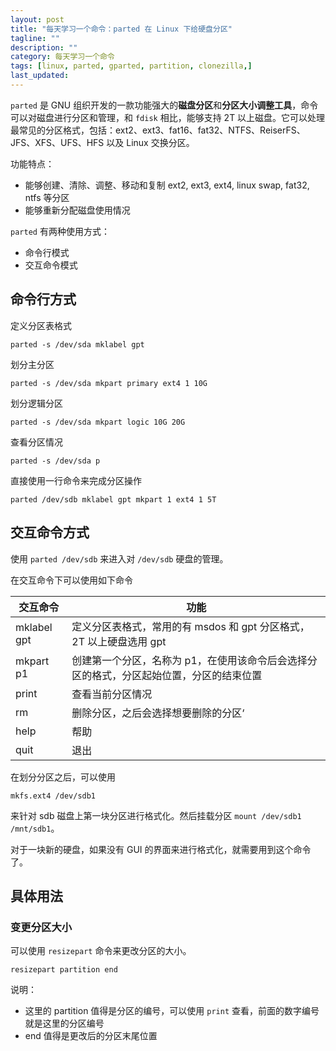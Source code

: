 ```yaml
---
layout: post
title: "每天学习一个命令：parted 在 Linux 下给硬盘分区"
tagline: ""
description: ""
category: 每天学习一个命令
tags: [linux, parted, gparted, partition, clonezilla,]
last_updated:
---
```


`parted` 是 GNU 组织开发的一款功能强大的**磁盘分区**和**分区大小调整工具**，命令可以对磁盘进行分区和管理，和 `fdisk` 相比，能够支持 2T 以上磁盘。它可以处理最常见的分区格式，包括：ext2、ext3、fat16、fat32、NTFS、ReiserFS、JFS、XFS、UFS、HFS 以及 Linux 交换分区。

功能特点：

- 能够创建、清除、调整、移动和复制 ext2, ext3, ext4, linux swap, fat32, ntfs 等分区
- 能够重新分配磁盘使用情况

`parted` 有两种使用方式：

- 命令行模式
- 交互命令模式

## 命令行方式
定义分区表格式

    parted -s /dev/sda mklabel gpt

划分主分区

    parted -s /dev/sda mkpart primary ext4 1 10G

划分逻辑分区

    parted -s /dev/sda mkpart logic 10G 20G

查看分区情况

    parted -s /dev/sda p

直接使用一行命令来完成分区操作

    parted /dev/sdb mklabel gpt mkpart 1 ext4 1 5T


## 交互命令方式
使用 `parted /dev/sdb` 来进入对 `/dev/sdb` 硬盘的管理。

在交互命令下可以使用如下命令

交互命令               |  功能
-----------------------|------------------------
mklabel gpt            | 定义分区表格式，常用的有 msdos 和 gpt 分区格式，2T 以上硬盘选用 gpt
mkpart p1             | 创建第一个分区，名称为 p1，在使用该命令后会选择分区的格式，分区起始位置，分区的结束位置
print                  | 查看当前分区情况
rm                     | 删除分区，之后会选择想要删除的分区‘
help                 | 帮助
quit                 | 退出

在划分分区之后，可以使用

    mkfs.ext4 /dev/sdb1

来针对 sdb 磁盘上第一块分区进行格式化。然后挂载分区 `mount /dev/sdb1 /mnt/sdb1`。

对于一块新的硬盘，如果没有 GUI 的界面来进行格式化，就需要用到这个命令了。

## 具体用法

### 变更分区大小
可以使用 `resizepart` 命令来更改分区的大小。

	resizepart partition end

说明：

- 这里的 partition 值得是分区的编号，可以使用 `print` 查看，前面的数字编号就是这里的分区编号
- end 值得是更改后的分区末尾位置
